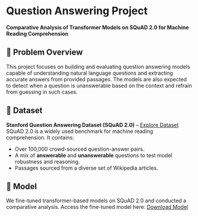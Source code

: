 # Question Answering Project

**Comparative Analysis of Transformer Models on SQuAD 2.0 for Machine Reading Comprehension**

## 📌 Problem Overview

This project focuses on building and evaluating question answering models capable of understanding natural language questions and extracting accurate answers from provided passages. The models are also expected to detect when a question is unanswerable based on the context and refrain from guessing in such cases.

## 📂 Dataset

**Stanford Question Answering Dataset (SQuAD 2.0)** – [Explore Dataset](https://rajpurkar.github.io/SQuAD-explorer/)
SQuAD 2.0 is a widely used benchmark for machine reading comprehension. It contains:

* Over 100,000 crowd-sourced question-answer pairs.
* A mix of **answerable** and **unanswerable** questions to test model robustness and reasoning.
* Passages sourced from a diverse set of Wikipedia articles.

## 🧠 Model

We fine-tuned transformer-based models on SQuAD 2.0 and conducted a comparative analysis.
Access the fine-tuned model here: [Download Model](https://drive.google.com/file/d/1pZ7RMna1DNQs8VuCEPlZ0k7deITP9sMn/view?usp=drive_link)



